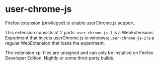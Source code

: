# user-chrome-js
Firefox extension (privileged) to enable userChrome.js support.

This extension consists of 2 parts: `user-chrome-js-1` is a WebExtensions Experiment that injects userChrome.js to windows; `user-chrome-js-2` is a regular WebExtension that loads the experiment. 

The extension xpi files are unsigned and can only be installed on Firefox Developer Edition, Nightly or some third-party builds.
